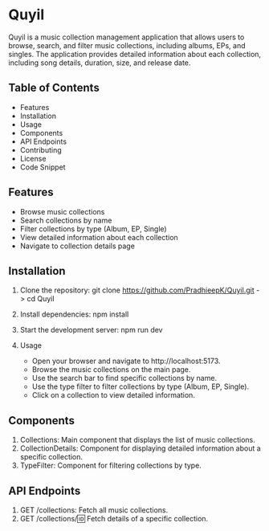 # Quyil

Quyil is a music collection management application that allows users to browse, search, and filter music collections, including albums, EPs, and singles. The application provides detailed information about each collection, including song details, duration, size, and release date.

## Table of Contents

- Features
- Installation
- Usage
- Components
- API Endpoints
- Contributing
- License
- Code Snippet

## Features

- Browse music collections
- Search collections by name
- Filter collections by type (Album, EP, Single)
- View detailed information about each collection
- Navigate to collection details page

## Installation

1. Clone the repository:
   git clone https://github.com/PradhieepK/Quyil.git -> cd Quyil

2. Install dependencies:
   npm install

3. Start the development server:
   npm run dev

4. Usage
   - Open your browser and navigate to http://localhost:5173.
   - Browse the music collections on the main page.
   - Use the search bar to find specific collections by name.
   - Use the type filter to filter collections by type (Album, EP, Single).
   - Click on a collection to view detailed information.

## Components

1. Collections: Main component that displays the list of music collections.
2. CollectionDetails: Component for displaying detailed information about a specific collection.
3. TypeFilter: Component for filtering collections by type.

## API Endpoints

1. GET /collections: Fetch all music collections.
2. GET /collections/:id: Fetch details of a specific collection.
